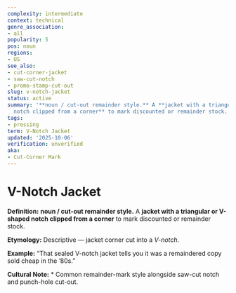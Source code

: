 ```yaml
---
complexity: intermediate
context: technical
genre_association:
- all
popularity: 5
pos: noun
regions:
- US
see_also:
- cut-corner-jacket
- saw-cut-notch
- promo-stamp-cut-out
slug: v-notch-jacket
status: active
summary: '**noun / cut-out remainder style.** A **jacket with a triangular or V-shaped
  notch clipped from a corner** to mark discounted or remainder stock.'
tags:
- pressing
term: V-Notch Jacket
updated: '2025-10-06'
verification: unverified
aka:
- Cut-Corner Mark
---
```


# V-Notch Jacket

**Definition:** **noun / cut-out remainder style.** A **jacket with a triangular or V-shaped notch clipped from a corner** to mark discounted or remainder stock.

**Etymology:** Descriptive — jacket corner cut into a *V-notch*.

**Example:** “That sealed V-notch jacket tells you it was a remaindered copy sold cheap in the ’80s.”

**Cultural Note:** * Common remainder-mark style alongside saw-cut notch and punch-hole cut-out.

